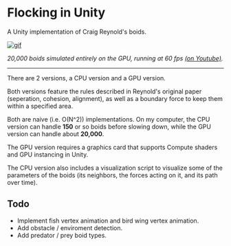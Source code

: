 # Flocking in Unity
A Unity implementation of Craig Reynold's boids.

[![gif](https://media.giphy.com/media/jnUMgg3GFzhwUxxwfg/giphy.gif)](https://youtu.be/JlhW6CCkrhY "Flocking in Unity")

*20,000 boids simulated entirely on the GPU, running at 60 fps [(on Youtube)](https://youtu.be/JlhW6CCkrhY).*

---

There are 2 versions, a CPU version and a GPU version.

Both versions feature the rules described in Reynold's original paper (seperation, cohesion, alignment), as well as a boundary force to keep them within a specified area.

Both are naive (i.e. O(N^2)) implementations. On my computer, the CPU version can handle **150** or so boids before slowing down, while the GPU version can handle about **20,000**.

The GPU version requires a graphics card that supports Compute shaders and GPU instancing in Unity.

The CPU version also includes a visualization script to visualize some of the parameters of the boids (its neighbors, the forces acting on it, and its path over time).

## Todo

- Implement fish vertex animation and bird wing vertex animation.
- Add obstacle / enviroment detection.
- Add predator / prey boid types.